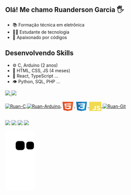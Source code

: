 ## Olá! Me chamo Ruanderson Garcia 🖐️

- 📚 Formação técnica em eletrônica
- 👨‍💻 Estudante de tecnologia
- 💜 Apaixonado por códigos

##  Desenvolvendo Skills 
- ⚙️  C, Arduino (2 anos)
- 🚀 HTML, CSS, JS (4 meses)
- 🔭 React, TypeScript ...
- 👁️ Python, SQL, PHP ...

<div>
  <a href="https://github.com/RuanGarciA">
  <img height="180em" src="https://github-readme-stats.vercel.app/api?username=RuanGarciA&show_icons=true&theme=dark&include_all_commits=true&count_private=true"/>
  <img height="180em" src="https://github-readme-stats.vercel.app/api/top-langs/?username=RuanGarciA&layout=compact&langs_count=7&theme=dark"/>
</div>

 
 <div style="display: inline_block"><br>
  <img align="center" alt="Ruan-C" height="30" width="40" src="https://cdn.jsdelivr.net/gh/devicons/devicon/icons/c/c-original.svg">
  <img align="center" alt="Ruan-Arduino" height="35" width="40" src="https://cdn.jsdelivr.net/gh/devicons/devicon/icons/arduino/arduino-original-wordmark.svg">
  <img align="center" alt="Ruan-HTML" height="30" width="40" src="https://raw.githubusercontent.com/devicons/devicon/master/icons/html5/html5-original.svg">
  <img align="center" alt="Ruan-CSS" height="30" width="40" src="https://raw.githubusercontent.com/devicons/devicon/master/icons/css3/css3-original.svg">
   <img align="center" alt="Ruan-Js" height="30" width="40" src="https://raw.githubusercontent.com/devicons/devicon/master/icons/javascript/javascript-plain.svg">
  <img align="center" alt="Ruan-Git" height="30" width="40" src="https://cdn.jsdelivr.net/gh/devicons/devicon/icons/git/git-original.svg">
</div>
  
  ##
  
  <div> 
  <a href="https://www.instagram.com/garciaruanderson/" target="_blank"><img src="https://img.shields.io/badge/-Instagram-%23E4405F?style=for-the-badge&logo=instagram&logoColor=white" target="_blank"></a>
 <a href="RuanN#7919" target="_blank"><img src="https://img.shields.io/badge/Discord-7289DA?style=for-the-badge&logo=discord&logoColor=white" target="_blank"></a> 
  <a href = "mailto:ruandersongarcia@gmail.com"><img src="https://img.shields.io/badge/-Gmail-%23333?style=for-the-badge&logo=gmail&logoColor=white" target="_blank"></a>
  <a href="https://www.linkedin.com/in/ruanderson-de-lima-garcia-44b824235/" target="_blank"><img src="https://img.shields.io/badge/-LinkedIn-%230077B5?style=for-the-badge&logo=linkedin&logoColor=white" target="_blank"></a> 
</div>
  
![Snake animation](https://github.com/RuanGarciA/RuanGarciA/blob/output/github-contribution-grid-snake.svg)

